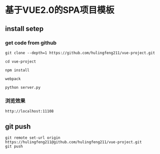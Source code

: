 # 基于VUE2.0的SPA项目模板

## install setep 


### get code from github

```
git clone --depth=1 https://github.com/hulingfeng211/vue-project.git

cd vue-project

npm install 

webpack

python server.py 

```
### 浏览效果

```
http://localhost:11108
```



## git push 

    git remote set-url origin  https://hulingfeng211@github.com/hulingfeng211/vue-project.git
    git push
    
    
    
